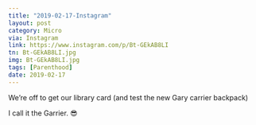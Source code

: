 ```yaml
---
title: "2019-02-17-Instagram"
layout: post
category: Micro
via: Instagram
link: https://www.instagram.com/p/Bt-GEkAB8LI
tn: Bt-GEkAB8LI.jpg
img: Bt-GEkAB8LI.jpg
tags: [Parenthood]
date: 2019-02-17
---
```

We’re off to get our library card (and test the new Gary carrier backpack)

I call it the Garrier. 😎